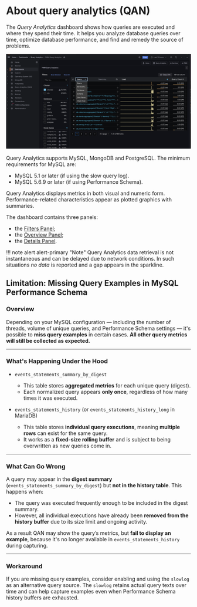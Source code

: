 # About query analytics (QAN)

The *Query Analytics* dashboard shows how queries are executed and where they spend their time.  It helps you analyze database queries over time, optimize database performance, and find and remedy the source of problems.

![!image](../../images/PMM_Query_Analytics.jpg)

Query Analytics supports MySQL, MongoDB and PostgreSQL. The minimum requirements for MySQL are:

- MySQL 5.1 or later (if using the slow query log).
- MySQL 5.6.9 or later (if using Performance Schema).

Query Analytics displays metrics in both visual and numeric form. Performance-related characteristics appear as plotted graphics with summaries.

The dashboard contains three panels:

- the [Filters Panel](panels/filters.md);
- the [Overview Panel](panels/overview.md);
- the [Details Panel](panels/details.md).

!!! note alert alert-primary "Note"
    Query Analytics data retrieval is not instantaneous and can be delayed due to network conditions. In such situations *no data* is reported and a gap appears in the sparkline.

## Limitation: Missing Query Examples in MySQL Performance Schema

### Overview

Depending on your MySQL configuration — including the number of threads, volume of unique queries, and Performance Schema settings — it's possible to **miss query examples** in certain cases. **All other query metrics will still be collected as expected.**

---

### What's Happening Under the Hood

- `events_statements_summary_by_digest`  
  - This table stores **aggregated metrics** for each unique query (digest).  
  - Each normalized query appears **only once**, regardless of how many times it was executed.

- `events_statements_history` (or `events_statements_history_long` in MariaDB)  
  - This table stores **individual query executions**, meaning **multiple rows** can exist for the same query.  
  - It works as a **fixed-size rolling buffer** and is subject to being overwritten as new queries come in.

---

### What Can Go Wrong

A query may appear in the **digest summary** (`events_statements_summary_by_digest`) but **not in the history table**. This happens when:

- The query was executed frequently enough to be included in the digest summary.
- However, all individual executions have already been **removed from the history buffer** due to its size limit and ongoing activity.

As a result QAN may show the query’s metrics, but **fail to display an example**, because it's no longer available in `events_statements_history` during capturing.

---

### Workaround

If you are missing query examples, consider enabling and using the `slowlog` as an alternative query source. The `slowlog` retains actual query texts over time and can help capture examples even when Performance Schema history buffers are exhausted.
